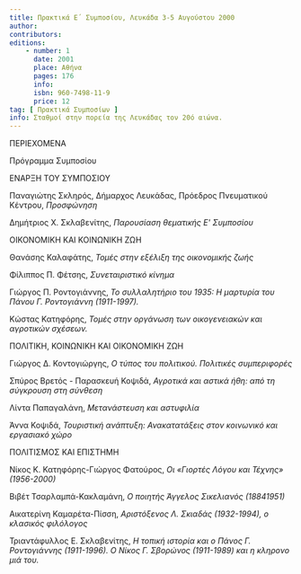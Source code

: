 ```yaml
---
title: Πρακτικά Ε΄ Συμποσίου, Λευκάδα 3-5 Αυγούστου 2000
author: 
contributors: 
editions: 
    - number: 1
      date: 2001
      place: Αθήνα
      pages: 176
      info: 
      isbn: 960-7498-11-9
      price: 12
tag: [ Πρακτικά Συμποσίων ]
info: Σταθμοί στην πορεία της Λευκάδας τον 20ό αιώνα.
---
```


ΠΕΡΙΕΧΟΜΕΝΑ

Πρόγραμμα Συμποσίου

ΕΝΑΡΞΗ ΤΟΥ ΣΥΜΠΟΣΙΟΥ

Παναγιώτης Σκληρός, Δήμαρχος Λευκάδας, Πρόεδρος Πνευματικού Κέντρου, *Προσφώνηση*

Δημήτριος Χ. Σκλαβενίτης, *Παρουσίαση θεματικής Ε' Συμποσίου*

ΟΙΚΟΝΟΜΙΚΗ ΚΑΙ ΚΟΙΝΩΝΙΚΗ ΖΩΗ

Θανάσης Καλαφάτης, *Τομές στην εξέλιξη της οικονομικής ζωής*

Φίλιππος Π. Φέτσης, *Συνεταιριστικό κίνημα*

Γιώργος Π. Ροντογιάννης, *Το συλλαλητήριο του 1935: Η μαρτυρία του Πάνου Γ. Ροντογιάννη \(1911-1997\).*

Κώστας Κατηφόρης, *Τομές στην οργάνωση των οικογενειακών και αγροτικών σχέσεων.*

ΠΟΛΙΤΙΚΗ, ΚΟΙΝΩΝΙΚΗ ΚΑΙ ΟΙΚΟΝΟΜΙΚΗ ΖΩΗ

Γιώργος Δ. Κοντογιώργης, *Ο τύπος του πολιτικού. Πολιτικές συμπεριφορές*

Σπύρος Βρετός - Παρασκευή Κοψιδά, *Αγροτικά και αστικά ήθη: από τη σύγκρουση στη σύνθεση*

Λίντα Παπαγαλάνη, *Μετανάστευση και αστυφιλία*

Άννα Κοψιδά, *Τουριστική ανάπτυξη: Ανακατατάξεις στον κοινωνικό και εργασιακό χώρο*

ΠΟΛΙΤΙΣΜΟΣ ΚΑΙ ΕΠΙΣΤΗΜΗ

Νίκος Κ. Κατηφόρης-Γιώργος Φατούρος, *Οι «Γιορτές Λόγου και Τέχνης» \(1956-2000\)*

Βιβέτ Τσαρλαμπά-Κακλαμάνη, *Ο ποιητής Άγγελος Σικελιανός \(18841951\)*

Αικατερίνη Καμαρέτα-Πίσση, *Αριστόξενος Λ. Σκιαδάς \(1932-1994\), ο κλασικός φιλόλογος*

Τριαντάφυλλος Ε. Σκλαβενίτης, *Η τοπική ιστορία και ο Πάνος Γ. Ροντογιάννης \(1911-1996\). Ο Νίκος Γ. Σβορώνος \(1911-1989\) και η κληρονο μιά του.*
